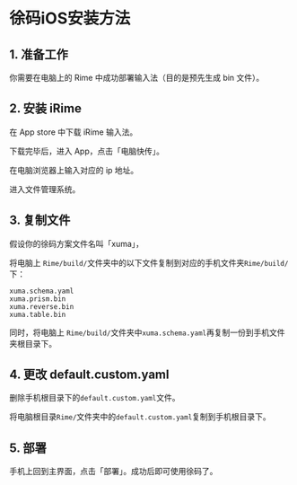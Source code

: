 <!-- omit in toc -->
# 徐码iOS安装方法

## 1. 准备工作

你需要在电脑上的 Rime 中成功部署输入法（目的是预先生成 bin 文件）。

## 2. 安装 iRime

在 App store 中下载 iRime 输入法。

下载完毕后，进入 App，点击「电脑快传」。

在电脑浏览器上输入对应的 ip 地址。

进入文件管理系统。

## 3. 复制文件

假设你的徐码方案文件名叫「xuma」，

将电脑上 ```Rime/build/```文件夹中的以下文件复制到对应的手机文件夹```Rime/build/```下：

```
xuma.schema.yaml
xuma.prism.bin
xuma.reverse.bin
xuma.table.bin
```

同时，将电脑上 ```Rime/build/```文件夹中```xuma.schema.yaml```再复制一份到手机文件夹根目录下。

## 4. 更改 default.custom.yaml

删除手机根目录下的```default.custom.yaml```文件。

将电脑根目录```Rime/```文件夹中的```default.custom.yaml```复制到手机根目录下。

## 5. 部署

手机上回到主界面，点击「部署」。成功后即可使用徐码了。
